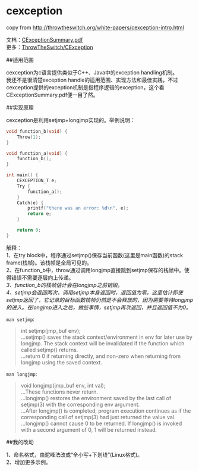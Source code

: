 cexception
==========

copy from http://throwtheswitch.org/white-papers/cexception-intro.html

文档：[CExceptionSummary.pdf](https://github.com/ThrowTheSwitch/CException/blob/master/docs/CExceptionSummary.pdf)  
更多：[ThrowTheSwitch/CException](https://github.com/ThrowTheSwitch/CException)  

##适用范围  

cexception为c语言提供类似于C++、Java中的exception handling机制。  
我还不是很清楚exception handle的适用范围、实现方法和最佳实践，不过cexception提供的exception机制是指程序逻辑的exception，这个看CExceptionSummary.pdf便一目了然。  

##实现原理  

cexception是利用setjmp+longjmp实现的。举例说明：  
```c
void function_b(void) {
    Throw(1);
}

void function_a(void) {
    function_b();
}

int main() {
    CEXCEPTION_T e;
    Try {
        function_a();
    }
    Catch(e) {
        printf("there was an error: %d\n", e);
        return e;
    }

    return 0;
}
```

解释：  
1、在try block中，程序通过setjmp()保存当前函数(这里是main函数)的stack frame(栈帧)。该栈帧是全局可见的。  
2、在function_b中，throw通过调用longjmp直接跳到setjmp保存的栈帧中。使得错误不需要逐层向上传递。  
_3、function_b的栈帧估计会在longjmp之前销毁。_  
_4、setjmp会返回两次，调用setjmp本身返回时，返回值为零。这里估计即使setjmp返回了，它记录的目标函数栈帧仍然是不会释放的，因为需要等待longjmp的进入。在longjmp进入之后，做些事情，setjmp再次返回，并且返回值不为0。_  

`man setjmp`:  
> int setjmp(jmp_buf env);  
> ...setjmp() saves the stack context/environment in env for later use by longjmp. The stack  context  will be invalidated if the function which called setjmp() returns.  
> ...return 0 if returning directly, and non-zero when returning from longjmp using the saved context.

`man longjmp`:  
> void longjmp(jmp_buf env, int val);  
> ...These functions never return.  
> ...longjmp() restores the environment saved by the last call of setjmp(3) with the corresponding env argument.  
> ...After longjmp() is completed, program execution continues as if the corresponding call of setjmp(3) had just returned the value val.  
> ...longjmp() cannot cause 0 to be returned.  If longjmp() is invoked with a second argument of 0, 1 will be returned instead.

##我的改动

1、命名格式，由驼峰法改成“全小写+下划线”(Linux格式)。  
2、增加更多示例。  